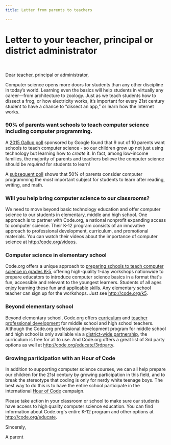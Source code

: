 ```yaml
---
title: Letter from parents to teachers

---
```


# Letter to your teacher, principal or district administrator 


<br />

Dear teacher, principal or administrator,
 
Computer science opens more doors for students than any other discipline in today’s world. Learning even the basics will help students in virtually any career—from architecture to zoology. Just as we teach students how to dissect a frog, or how electricity works, it’s important for every 21st century student to have a chance to “dissect an app,” or learn how the Internet works.

### 90% of parents want schools to teach computer science including computer programming.
A [2015 Gallup poll](https://services.google.com/fh/files/misc/searching-for-computer-science_report.pdf) sponsored by Google found that 9 out of 10 parents want schools to teach computer science - so our children grow up not just using technology but learning how to *create* it. In fact, among low-income families, the majority of parents and teachers believe the computer science should be *required* for students to learn! 

A [subsequent poll](http://www.prnewswire.com/news-releases/horizon-media-study-reveals-americans-prioritize-stem-subjects-over-the-arts-science-is-cool-coding-is-new-literacy-300154137.html) shows that 50% of parents consider computer programming the *most* important subject for students to learn after reading, writing, and math.

 
### Will you help bring computer science  to our classrooms?
 
We need to move beyond basic technology education and offer computer science to our students in elementary, middle and high school. One approach is to partner with Code.org, a national nonprofit expanding access to computer science. Their K-12 program consists of an innovative approach to professional development, curriculum, and promotional materials. You can watch their videos about the importance of  computer science at <http://code.org/videos>.

### Computer science in elementary school
Code.org offers a unique approach to [preparing schools to teach computer science in grades K-5](http://code.org/educate/k5), offering high-quality 1-day workshops nationwide to prepare educators to introduce computer science basics in a format that's fun, accessible and relevant to the youngest learners. Students of all ages enjoy learning these fun and applicable skills.  Any elementary school teacher can sign up for the workshops. Just see <http://code.org/k5>.

### Beyond elementary school
Beyond elementary school, Code.org offers [curriculum](http://code.org/educate/curriculum) and [teacher professional development](https://code.org/educate/professional-development) for middle school and high school teachers. Although the Code.org professional development program for middle school and high school is only available via a [district-wide partnership](http://code.org/educate/districts), the curriculum is free for all to use. And Code.org offers a great list of 3rd party options as well at <http://code.org/educate/3rdparty>.

### Growing participation with an Hour of Code
In addition to supporting computer science courses, we can all help prepare our children for the 21st century by growing participation in this field, and to break the stereotype that coding is only for nerdy white teenage boys. The best way to do this is to have the entire school participate in the international [Hour of Code](http://hourofcode.com) campaign. 

Please take action in your classroom or school to make sure our students have access to high quality computer science education. You can find information about Code.org's entire K-12 program and other options at <http://code.org/educate>.  

Sincerely,

A parent 
<br />
